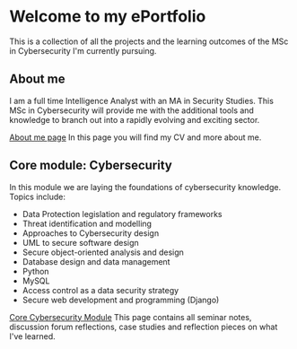 # Welcome to my ePortfolio 

This is a collection of all the projects and the learning outcomes of the MSc in Cybersecurity I'm currently pursuing. 


## About me
I am a full time Intelligence Analyst with an MA in Security Studies. 
This MSc in Cybersecurity will provide me with the additional tools and knowledge to branch out into a rapidly evolving and exciting sector.

[About me page]( https://laurarivella.github.io/lauraR-/about-me/)
In this page you will find my CV and more about me.


## Core module: Cybersecurity

In this module we are laying the foundations of cybersecurity knowledge. 
Topics include:
* Data Protection legislation and regulatory frameworks
* Threat identification and modelling
* Approaches to Cybersecurity design
* UML to secure software design
* Secure object-oriented analysis and design
* Database design and data management
* Python
* MySQL
* Access control as a data security strategy
* Secure web development and programming (Django)

[Core Cybersecurity Module](https://laurarivella.github.io/lauraR-/core-module/)
This page contains all seminar notes, discussion forum reflections, case studies and reflection pieces on what I've learned. 

